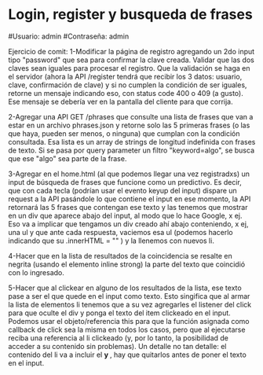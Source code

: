 # Login, register y busqueda de frases
#Usuario: admin
#Contraseña: admin

Ejercicio de comit:
1-Modificar la página de registro agregando un 2do input tipo "password" que sea para confirmar la clave creada. Validar que las dos claves sean iguales para procesar el registro. Que la validación se haga en el servidor (ahora la API /register tendrá que recibir los 3 datos: usuario, clave, confirmación de clave) y si no cumplen la condición de ser iguales, retorne un mensaje indicando eso, con status code 400 o 409 (a gusto). Ese mensaje se debería ver en la pantalla del cliente para que corrija.

2-Agregar una API GET /phrases que consulte una lista de frases que van a estar en un archivo phrases.json y retorne solo las 5 primeras frases (o las que haya, pueden ser menos, o ninguna) que cumplan con la condición consultada. Esa lista es un array de strings de longitud indefinida con frases de texto. Si se pasa por query parameter un filtro "keyword=algo", se busca que ese "algo" sea parte de la frase.

3-Agregar en el home.html (al que podemos llegar una vez registradxs) un input de búsqueda de frases que funcione como un predictivo. Es decir, que con cada tecla (podrían usar el evento keyup del input) dispare un request a la API pasándole lo que contiene el input en ese momento, la API retornará las 5 frases que contengan ese texto y las tenemos que mostrar en un div que aparece abajo del input, al modo que lo hace Google, x ej. Eso va a implicar que tengamos un div creado ahí abajo conteniendo, x ej, una ul y que ante cada respuesta, vaciemos esa ul (podemos hacerlo indicando que su .innerHTML = "" ) y la llenemos con nuevos li.

4-Hacer que en la lista de resultados de la coincidencia se resalte en negrita (usando el elemento inline strong) la parte del texto que coincidió con lo ingresado.

5-Hacer que al clickear en alguno de los resultados de la lista, ese texto pase a ser el que quede en el input como texto. Esto singifica que al armar la lista de elementos li tenemos que a su vez agregarles el listener del click para que oculte el div y ponga el texto del item clickeado en el input. Podemos usar el objeto/referencia this para que la función asignada como callback de click sea la misma en todos los casos, pero que al ejecutarse reciba una referencia al li clickeado (y, por lo tanto, la posibilidad de acceder a su contenido sin problemas). Un detalle no tan detalle: el contenido del li va a incluir el <strong>  y </strong>, hay que quitarlos antes de poner el texto en el input.
